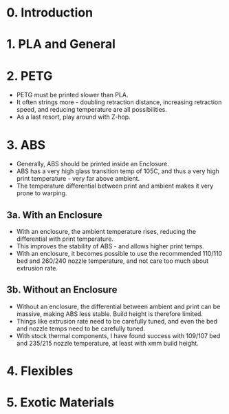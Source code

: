 # 0. Introduction
# 1. PLA and General
# 2. PETG
- PETG must be printed slower than PLA.
- It often strings more - doubling retraction distance, increasing retraction speed, and reducing temperature are all possibilities.
- As a last resort, play around with Z-hop.
  
# 3. ABS
- Generally, ABS should be printed inside an Enclosure.
- ABS has a very high glass transition temp of 105C, and thus a very high print temperature - very far above ambient.
- The temperature differential between print and ambient makes it very prone to warping.
## 3a. With an Enclosure
- With an enclosure, the ambient temperature rises, reducing the differential with print temperature.
- This improves the stability of ABS - and allows higher print temps.
- With an enclosure, it becomes possible to use the recommended 110/110 bed and 260/240 nozzle temperature, and not care too much about extrusion rate.
## 3b. Without an Enclosure
- Without an enclosure, the differential between ambient and print can be massive, making ABS less stable. Build height is therefore limited.
- Things like extrusion rate need to be carefully tuned, and even the bed and nozzle temps need to be carefully tuned.
- With stock thermal components, I have found success with 109/107 bed and 235/215 nozzle temperature, at least with xmm build height.
# 4. Flexibles
# 5. Exotic Materials
